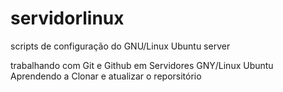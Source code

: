 # servidorlinux
scripts de configuração do GNU/Linux Ubuntu server

trabalhando com Git e Github em Servidores GNY/Linux Ubuntu 
Aprendendo a Clonar e atualizar o reporsitório
